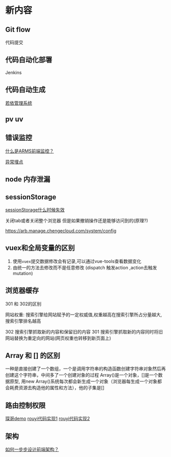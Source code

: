 # 新内容

## Git flow

代码提交

## 代码自动化部署

Jenkins

## 代码自动生成

[若依管理系统](http://vue.ruoyi.vip/tool/gen)

## pv uv

## 错误监控

[什么是ARMS前端监控？](https://help.aliyun.com/document_detail/58652.html?spm=5176.11176313.976547.2.251c6fb7jqPrtm)

[异常埋点](https://www.jianshu.com/p/b357e9a68adb)

## node 内存泄漏

## sessionStorage

[sessionStorage什么时候失效](https://blog.csdn.net/letterTiger/article/details/112581757)

关闭tab或者关闭整个浏览器
但是如果撤销操作还是能够访问到的(原理?)

https://arb.manage.chengecloud.com/system/config

## vuex和全局变量的区别

1. 使用`vuex`提交数据修改会有记录,可以通过vue-tools查看数据变化
2. 由统一的方法去修改而不是任意修改 (dispatch 触发action ,action去触发mutation)

## 浏览器缓存

301 和 302的区别

网站权重: 搜索引擎给网站赋予的一定权威值,权重越高在搜索引擎所占分量越大,搜索引擎排名越高

302 搜索引擎抓取新的内容和保留旧的内容
301 搜索引擎抓取新的内容同时将旧网站替换为重定向的网站(网页权重也转移到新页面上)

## Array 和 [] 的区别

一种是直接创建了一个数组，一个是调用字符串的构造函数创建字符串对象然后再创建这个字符串，中间多了一个创建对象的过程
Array()是一个对象，[]是一个数据原型, 用new Array()系统每次都会新生成一个对象（浏览器每生成一个对象都会耗费资源去构造他的属性和方法），他的子集是[]

## 路由控制权限

[琛哥demo](https://arb.manage.chengecloud.com/system/config)
[rouyi代码实现1](https://gitee.com/y_project/RuoYi-Vue/blob/master/ruoyi-ui/src/store/modules/permission.js)
[rouyi代码实现2](https://gitee.com/y_project/RuoYi-Vue/blob/master/ruoyi-ui/src/permission.js)

## 架构

[如何一步步设计前端架构？](https://blog.csdn.net/weixin_44811417/article/details/93079579)